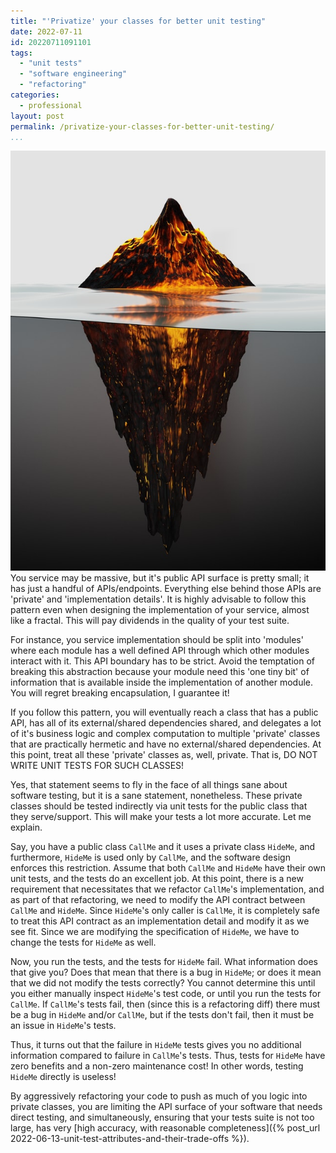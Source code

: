 ```yaml
---
title: "'Privatize' your classes for better unit testing"
date: 2022-07-11
id: 20220711091101
tags:
  - "unit tests"
  - "software engineering"
  - "refactoring"
categories:
  - professional
layout: post
permalink: /privatize-your-classes-for-better-unit-testing/
...
```

![](images/amber-iceberg-under-water.jpg)
You service may be massive, but it's public API surface is pretty small; it has just a handful of APIs/endpoints. Everything else behind those APIs are 'private' and 'implementation details'. It is highly advisable to follow this pattern even when designing the implementation of your service, almost like a fractal. This will pay dividends in the quality of your test suite.

For instance, you service implementation should be split into 'modules' where each module has a well defined API through which other modules interact with it. This API boundary has to be strict. Avoid the temptation of breaking this abstraction because your module need this 'one tiny bit' of information that is available inside the implementation of another module. You will regret breaking encapsulation, I guarantee it!

If you follow this pattern, you will eventually reach a class that has a public API, has all of its external/shared dependencies shared, and delegates a lot of it's business logic and complex computation to multiple 'private' classes that are practically hermetic and have no external/shared dependencies. At this point, treat all these 'private' classes as, well, private. That is, DO NOT WRITE UNIT TESTS FOR SUCH CLASSES!

Yes, that statement seems to fly in the face of all things sane about software testing, but it is a sane statement, nonetheless. These private classes should be tested indirectly via unit tests for the public class that they serve/support. This will make your tests a lot more accurate. Let me explain.

Say, you have a public class `CallMe` and it uses a private class `HideMe`, and furthermore, `HideMe` is used only by `CallMe`, and the software design enforces this restriction. Assume that both `CallMe` and `HideMe` have their own unit tests, and the tests do an excellent job. At this point, there is a new requirement that necessitates that we refactor `CallMe`'s implementation, and as part of that refactoring, we need to modify the API contract between `CallMe` and `HideMe`. Since `HideMe`'s only  caller is `CallMe`, it is completely safe to treat this API contract as an implementation detail and modify it as we see fit. Since we are modifying the specification of `HideMe`, we have to change the tests for `HideMe` as well. 

Now, you run the tests, and the tests for `HideMe` fail. What information does that give you? Does that mean that there is a bug in `HideMe`; or does it mean that we did not modify the tests correctly? You cannot determine this until you either manually inspect `HideMe`'s test code, or until you run the tests for `CallMe`. If `CallMe`'s tests fail, then (since this is a refactoring diff) there must be a bug in `HideMe` and/or `CallMe`, but if the tests don't fail, then it must be an issue in `HideMe`'s tests.

Thus, it turns out that the failure in `HideMe` tests gives you no additional information compared to failure in `CallMe`'s tests. Thus, tests for `HideMe` have zero benefits and a non-zero maintenance cost! In other words, testing `HideMe` directly is useless!

By aggressively refactoring your code to push as much of you logic into private classes, you are limiting the API surface of your software that needs direct testing, and simultaneously, ensuring that your tests suite is not too large, has very [high accuracy, with reasonable completeness]({% post_url 2022-06-13-unit-test-attributes-and-their-trade-offs %}).